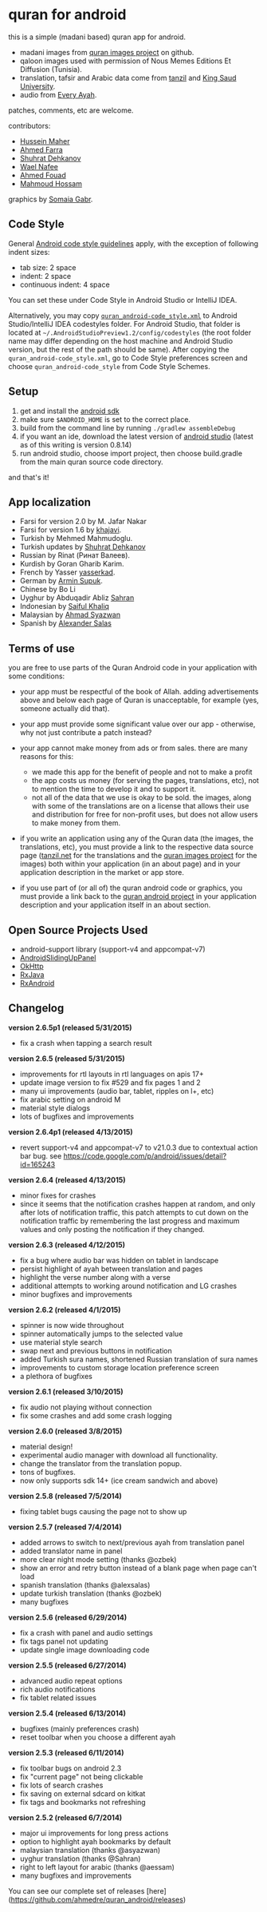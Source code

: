 quran for android
==================================

this is a simple (madani based) quran app for android.

* madani images from [quran images project](http://github.com/quran/quran.com-images) on github.
* qaloon images used with permission of Nous Memes Editions Et Diffusion (Tunisia).
* translation, tafsir and Arabic data come from [tanzil](http://tanzil.net) and [King Saud University](http://quran.ksu.edu.sa/).
* audio from [Every Ayah](http://everyayah.com/).

patches, comments, etc are welcome.

contributors:

* [Hussein Maher](http://twitter.com/husseinmaher)
* [Ahmed Farra](http://github.com/afarra)
* [Shuhrat Dehkanov](http://github.com/ozbek)
* [Wael Nafee](http://twitter.com/wnafee)
* [Ahmed Fouad](http://twitter.com/fo2ad)
* [Mahmoud Hossam](http://github.com/mahmoudhossam)

graphics by [Somaia Gabr](http://twitter.com/somaiagabr).

Code Style
------------------------
General [Android code style guidelines](https://source.android.com/source/code-style.html) apply, with the exception of following indent sizes:
- tab size: 2 space
- indent: 2 space
- continuous indent: 4 space

You can set these under Code Style in Android Studio or IntelliJ IDEA.

Alternatively, you may copy [`quran_android-code_style.xml`](https://github.com/quran/quran_android/blob/master/quran_android-code_style.xml) to Android Studio/IntelliJ IDEA codestyles folder. For Android Studio, that folder is located at `~/.AndroidStudioPreview1.2/config/codestyles` (the root folder name may differ depending on the host machine and Android Studio version, but the rest of the path should be same). After copying the `quran_android-code_style.xml`, go to Code Style preferences screen and choose `quran_android-code_style` from Code Style Schemes.

Setup
------------------------
1. get and install the [android sdk](http://developer.android.com/sdk/index.html)
2. make sure `$ANDROID_HOME` is set to the correct place.
3. build from the command line by running `./gradlew assembleDebug`
4. if you want an ide, download the latest version of [android studio](http://tools.android.com/download/studio/canary) (latest as of this writing is version 0.8.14)
5. run android studio, choose import project, then choose build.gradle from the main quran source code directory.

and that's it!

App localization
------------------------

* Farsi for version 2.0 by M. Jafar Nakar
* Farsi for version 1.6 by [khajavi](http://github.com/khajavi).
* Turkish by Mehmed Mahmudoglu. 
* Turkish updates by [Shuhrat Dehkanov](http://github.com/ozbek)
* Russian by Rinat (Ринат Валеев).
* Kurdish by Goran Gharib Karim.
* French by Yasser [yasserkad](http://github.com/yasserkad).
* German by [Armin Supuk](http://github.com/ArminSupuk).
* Chinese by Bo Li
* Uyghur by Abduqadir Abliz [Sahran](http://github.com/Sahran)
* Indonesian by [Saiful Khaliq](http://twitter.com/saifious)
* Malaysian by [Ahmad Syazwan](https://github.com/asyazwan)
* Spanish by [Alexander Salas](https://github.com/alexsalas)


Terms of use
------------
you are free to use parts of the Quran Android code in your application with some conditions:

* your app must be respectful of the book of Allah. adding advertisements above and below each page of Quran is unacceptable, for example (yes, someone actually did that).

* your app must provide some significant value over our app - otherwise, why not just contribute a patch instead?

* your app cannot make money from ads or from sales.  there are many reasons for this:
    - we made this app for the benefit of people and not to make a profit
    - the app costs us money (for serving the pages, translations, etc), not to mention the time to develop it and to support it.
    - not all of the data that we use is okay to be sold.  the images, along with some of the translations are on a license that allows their use and distribution for free for non-profit uses, but does not allow users to make money from them.

* if you write an application using any of the Quran data (the images, the translations, etc), you must provide a link to the respective data source page ([tanzil.net](http://tanzil.net) for the translations and the [quran images project](http://github.com/quran/quran.com-images) for the images) both within your application (in an about page) and in your application description in the market or app store.

* if you use part of (or all of) the quran android code or graphics, you must provide a link back to the [quran android project](http://github.com/ahmedre/quran_android) in your application description and your application itself in an about section.

Open Source Projects Used
-------------------------
* android-support library (support-v4 and appcompat-v7)
* [AndroidSlidingUpPanel](https://github.com/umano/AndroidSlidingUpPanel)
* [OkHttp](https://github.com/square/okhttp)
* [RxJava](https://github.com/ReactiveX/RxJava)
* [RxAndroid](https://github.com/ReactiveX/RxAndroid)

Changelog
---------
**version 2.6.5p1 (released 5/31/2015)**
- fix a crash when tapping a search result

**version 2.6.5 (released 5/31/2015)**
- improvements for rtl layouts in rtl languages on apis 17+
- update image version to fix #529 and fix pages 1 and 2
- many ui improvements (audio bar, tablet, ripples on l+, etc)
- fix arabic setting on android M
- material style dialogs
- lots of bugfixes and improvements

**version 2.6.4p1 (released 4/13/2015)**
- revert support-v4 and appcompat-v7 to v21.0.3 due to contextual action
bar bug. see https://code.google.com/p/android/issues/detail?id=165243

**version 2.6.4 (released 4/13/2015)**
- minor fixes for crashes
- since it seems that the notification crashes happen at random, and only
after lots of notification traffic, this patch attempts to cut down on
the notification traffic by remembering the last progress and maximum
values and only posting the notification if they changed.

**version 2.6.3 (released 4/12/2015)**
- fix a bug where audio bar was hidden on tablet in landscape
- persist highlight of ayah between translation and pages
- highlight the verse number along with a verse
- additional attempts to working around notification and LG crashes
- minor bugfixes and improvements

**version 2.6.2 (released 4/1/2015)**
- spinner is now wide throughout
- spinner automatically jumps to the selected value
- use material style search
- swap next and previous buttons in notification
- added Turkish sura names, shortened Russian translation of sura names
- improvements to custom storage location preference screen
- a plethora of bugfixes

**version 2.6.1 (released 3/10/2015)**
- fix audio not playing without connection
- fix some crashes and add some crash logging

**version 2.6.0 (released 3/8/2015)**
- material design!
- experimental audio manager with download all functionality.
- change the translator from the translation popup.
- tons of bugfixes.
- now only supports sdk 14+ (ice cream sandwich and above)

**version 2.5.8 (released 7/5/2014)**
- fixing tablet bugs causing the page not to show up

**version 2.5.7 (released 7/4/2014)**
- added arrows to switch to next/previous ayah from translation panel
- added translator name in panel
- more clear night mode setting (thanks @ozbek)
- show an error and retry button instead of a blank page when page can't load
- spanish translation (thanks @alexsalas)
- update turkish translation (thanks @ozbek)
- many bugfixes

**version 2.5.6 (released 6/29/2014)**
- fix a crash with panel and audio settings
- fix tags panel not updating
- update single image downloading code

**version 2.5.5 (released 6/27/2014)**
- advanced audio repeat options
- rich audio notifications
- fix tablet related issues

**version 2.5.4 (released 6/13/2014)**
- bugfixes (mainly preferences crash)
- reset toolbar when you choose a different ayah

**version 2.5.3 (released 6/11/2014)**
- fix toolbar bugs on android 2.3
- fix "current page" not being clickable
- fix lots of search crashes
- fix saving on external sdcard on kitkat
- fix tags and bookmarks not refreshing

**version 2.5.2 (released 6/7/2014)**
- major ui improvements for long press actions
- option to highlight ayah bookmarks by default
- malaysian translation (thanks @asyazwan)
- uyghur translation (thanks @Sahran)
- right to left layout for arabic (thanks @aessam)
- many bugfixes and improvements

You can see our complete set of releases [here] (https://github.com/ahmedre/quran_android/releases)
